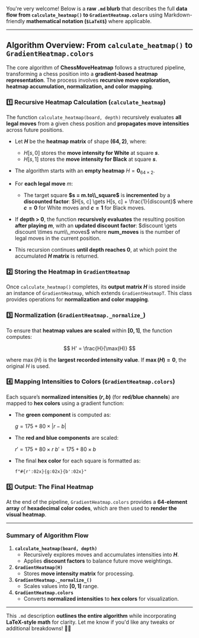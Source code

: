 You're very welcome! Below is a **raw `.md` blurb** that describes the full **data flow from `calculate_heatmap()` to `GradientHeatmap.colors`** using Markdown-friendly **mathematical notation (`$LaTeX$`)** where applicable.  

---

## **Algorithm Overview: From `calculate_heatmap()` to `GradientHeatmap.colors`**  

The core algorithm of **ChessMoveHeatmap** follows a structured pipeline, transforming a chess position into a **gradient-based heatmap representation**. The process involves **recursive move exploration, heatmap accumulation, normalization, and color mapping**.

### **1️⃣ Recursive Heatmap Calculation (`calculate_heatmap`)**
The function `calculate_heatmap(board, depth)` recursively evaluates **all legal moves** from a given chess position and **propagates move intensities** across future positions.

- Let **$H$** be the **heatmap matrix** of shape **$(64, 2)$**, where:
  - $H[s, 0]$ stores the **move intensity for White** at square **$s$**.
  - $H[s, 1]$ stores the **move intensity for Black** at square **$s$**.

- The algorithm starts with an **empty heatmap** $H = \mathbf{0}_{64 \times 2}$.
- For **each legal move** $m$:
  - The target square **$s = m.to\\_square$** is **incremented** by a **discounted factor**:
    $H[s, c] \gets H[s, c] + \frac{1}{discount}$
    where **$c = 0$** for White moves and **$c = 1$** for Black moves.

- If **depth > 0**, the function **recursively evaluates** the resulting position **after playing $m$**, with an **updated discount factor**:
  $discount \gets discount \times num\\_moves$
  where **num_moves** is the number of legal moves in the current position.

- This recursion continues **until depth reaches 0**, at which point the accumulated **$H$ matrix** is returned.

### **2️⃣ Storing the Heatmap in `GradientHeatmap`**
Once `calculate_heatmap()` completes, its **output matrix $H$** is stored inside an instance of `GradientHeatmap`, which extends `GradientHeatmapT`. This class provides operations for **normalization and color mapping**.

### **3️⃣ Normalization (`GradientHeatmap._normalize_`)**
To ensure that **heatmap values are scaled** within **$[0,1]$**, the function computes:

$$
H' = \frac{H}{\max(H)}
$$

where $\max(H)$ is the **largest recorded intensity value**. If **$\max(H) = 0$**, the original $H$ is used.

### **4️⃣ Mapping Intensities to Colors (`GradientHeatmap.colors`)**
Each square’s **normalized intensities** **$(r, b)$** (for **red/blue channels**) are mapped to **hex colors** using a gradient function:

- The **green component** is computed as:

  $g = 175 + 80 \times |r - b|$

- The **red and blue components** are scaled:

  $r' = 175 + 80 \times r$
  $b' = 175 + 80 \times b$

- The final **hex color** for each square is formatted as:

  ```
  f"#{r':02x}{g:02x}{b':02x}"
  ```

### **5️⃣ Output: The Final Heatmap**
At the end of the pipeline, `GradientHeatmap.colors` provides a **64-element array** of **hexadecimal color codes**, which are then used to **render the visual heatmap**.

---

### **Summary of Algorithm Flow**
1. **`calculate_heatmap(board, depth)`**  
   - Recursively explores moves and accumulates intensities into **$H$**.
   - Applies **discount factors** to balance future move weightings.
2. **`GradientHeatmap(H)`**  
   - Stores **move intensity matrix** for processing.
3. **`GradientHeatmap._normalize_()`**  
   - Scales values into **$[0,1]$** range.
4. **`GradientHeatmap.colors`**  
   - Converts **normalized intensities** to **hex colors** for visualization.

---

This `.md` description **outlines the entire algorithm** while incorporating **LaTeX-style math** for clarity. Let me know if you'd like any tweaks or additional breakdowns! 🚀🔥